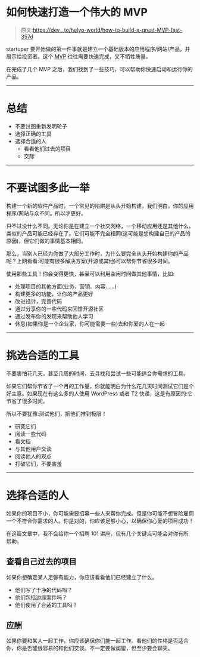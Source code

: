 # 如何快速打造一个伟大的 MVP

> 原文:[https://dev . to/helyo-world/how-to-build-a-great-MVP-fast-357d](https://dev.to/helyo-world/how-to-build-a-great-mvp-fast-357d)

startuper 要开始做的第一件事就是建立一个基础版本的应用程序/网站/产品，并展示给投资者。这个 <abbr title="Minimum Viable Product">MVP</abbr> 往往需要快速完成，又不牺牲质量。

在完成了几个 MVP 之后，我们找到了一些技巧，可以帮助你快速启动和运行你的产品。

* * *

# 总结

*   不要试图重新发明轮子
*   选择正确的工具
*   选择合适的人
    *   看看他们过去的项目
    *   交际

* * *

# 不要试图多此一举

构建一个新的软件产品时，一个常见的陷阱是从头开始构建。我们明白，你的应用程序/网站与众不同。所以才更好。

只不过没什么不同。无论你是在建立一个社交网络，一个移动应用还是其他什么，类似的产品可能已经存在了。它们可能不完全相同(这可能是您构建自己的产品的原因)，但它们做的事情基本相同。

那么，当别人已经为你做了大部分工作时，为什么要完全从头开始构建你的产品呢？上网看看:可能有很多解决方案(开源或其他)可以帮你节省很多时间。

使用那些工具！你会变得更快，甚至可以利用空闲时间做其他事情，比如:

*   处理项目的其他方面(业务、营销、内容……)
*   构建更多的功能，让你的产品更好
*   改进设计，完善代码
*   通过分享你的一些代码来回馈开源社区
*   通过发布你的发现来帮助他人学习
*   休息(如果你是一个企业家，你可能需要一些)去和你爱的人在一起

* * *

# 挑选合适的工具

不要害怕花几天，甚至几周的时间，去寻找和尝试一些可能适合你需求的工具。

如果它们帮你节省了一个月的工作量，你就能明白为什么花几天时间测试它们是个好主意。如果现在有这么多的人使用 WordPress 或者 T2 快递，这是有原因的:它节省了很多时间。

所以不要犹豫:测试他们，把他们推到极限！

*   研究它们
*   阅读一些代码
*   看文档
*   与其他用户交谈
*   阅读他人的观点
*   打破它们，不要害羞

* * *

# 选择合适的人

如果你的项目不小，你可能需要招募一些人来帮你完成。但是你可能不想冒险雇佣一个不符合你需求的人。你是对的，你应该足够小心，以确保你心爱的项目成功！

在这篇文章中，我不会给你一个招聘 101 讲座，但有几个关键点可能会对你有所帮助。

## 查看自己过去的项目

如果你想确定某人足够有能力，你应该看看他们已经建立了什么。

*   他们写了干净的代码吗？
*   他们包括边缘案件吗？
*   他们使用了合适的工具吗？

## 应酬

如果你要和某人一起工作，你应该确保你们能一起工作。看他们的性格是否适合你，你是否能很容易的和他们交谈。不一定要做闺蜜，但至少要会聊天。